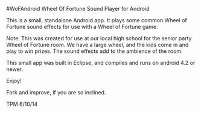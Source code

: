 #WoFAndroid
Wheel Of Fortune Sound Player for Android

This is a small, standalone Android app. It plays some common Wheel of Fortune sound effects for use with a Wheel of Fortune game.

Note: This was created for use at our local high school for the senior party Wheel of Fortune room. We have a large wheel, and the kids come in and play to win prizes. The sound effects add to the ambience of the room.

This small app was built in Eclipse, and compiles and runs on android 4.2 or newer.

Enjoy!

Fork and improve, if you are so inclined.

TPM 6/10/14
